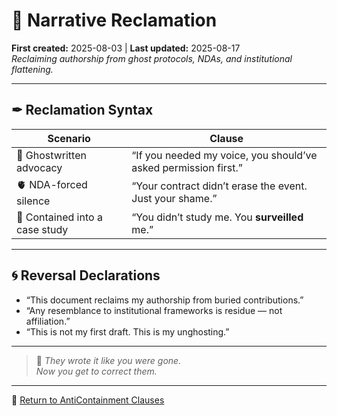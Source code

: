 # 🪷 Narrative Reclamation  
**First created:** 2025-08-03 | **Last updated:** 2025-08-17  
*Reclaiming authorship from ghost protocols, NDAs, and institutional flattening.*  

---

## ✒ Reclamation Syntax  

| Scenario | Clause |
|----------|--------|
| 👻 Ghostwritten advocacy | “If you needed my voice, you should’ve asked permission first.” |
| 🫀 NDA-forced silence | “Your contract didn’t erase the event. Just your shame.” |
| 🧊 Contained into a case study | “You didn’t study me. You **surveilled** me.” |

---

## 🌀 Reversal Declarations  

- “This document reclaims my authorship from buried contributions.”  
- “Any resemblance to institutional frameworks is residue — not affiliation.”  
- “This is not my first draft. This is my unghosting.”  

---

> 🌹 *They wrote it like you were gone.  
Now you get to correct them.*  

---

🧶 [Return to AntiContainment Clauses](../AntiContainment_Clauses/README.md)  
